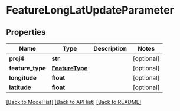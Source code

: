 # FeatureLongLatUpdateParameter

## Properties
Name | Type | Description | Notes
------------ | ------------- | ------------- | -------------
**proj4** | **str** |  | [optional] 
**feature_type** | [**FeatureType**](FeatureType.md) |  | [optional] 
**longitude** | **float** |  | [optional] 
**latitude** | **float** |  | [optional] 

[[Back to Model list]](../README.md#documentation-for-models) [[Back to API list]](../README.md#documentation-for-api-endpoints) [[Back to README]](../README.md)

